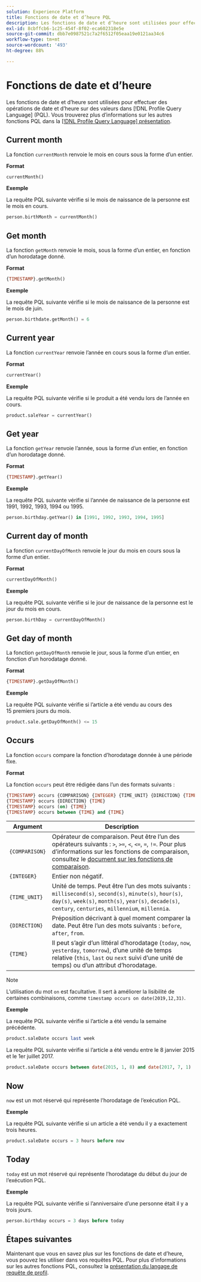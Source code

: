 ```yaml
---
solution: Experience Platform
title: Fonctions de date et d’heure PQL
description: Les fonctions de date et d’heure sont utilisées pour effectuer des opérations de date et d’heure sur des valeurs dans Profile Query Language (PQL).
exl-id: 8cbffcb6-1c25-454f-8f02-eca602318e5e
source-git-commit: dbb7e0987521c7a2f6512f05eaa19e0121aa34c6
workflow-type: tm+mt
source-wordcount: '493'
ht-degree: 88%

---
```


# Fonctions de date et d’heure

Les fonctions de date et d’heure sont utilisées pour effectuer des opérations de date et d’heure sur des valeurs dans [!DNL Profile Query Language] (PQL). Vous trouverez plus d’informations sur les autres fonctions PQL dans la [[!DNL Profile Query Language] présentation](./overview.md).

## Current month

La fonction `currentMonth` renvoie le mois en cours sous la forme d’un entier.

**Format**

```sql
currentMonth()
```

**Exemple**

La requête PQL suivante vérifie si le mois de naissance de la personne est le mois en cours.

```sql
person.birthMonth = currentMonth()
```

## Get month

La fonction `getMonth` renvoie le mois, sous la forme d’un entier, en fonction d’un horodatage donné.

**Format**

```sql
{TIMESTAMP}.getMonth()
```

**Exemple**

La requête PQL suivante vérifie si le mois de naissance de la personne est le mois de juin.

```sql
person.birthdate.getMonth() = 6
```

## Current year

La fonction `currentYear` renvoie l’année en cours sous la forme d’un entier.

**Format**

```sql
currentYear()
```

**Exemple**

La requête PQL suivante vérifie si le produit a été vendu lors de l’année en cours.

```sql
product.saleYear = currentYear()
```

## Get year

La fonction `getYear` renvoie l’année, sous la forme d’un entier, en fonction d’un horodatage donné.

**Format**

```sql
{TIMESTAMP}.getYear()
```

**Exemple**

La requête PQL suivante vérifie si l’année de naissance de la personne est 1991, 1992, 1993, 1994 ou 1995.

```sql
person.birthday.getYear() in [1991, 1992, 1993, 1994, 1995]
```

## Current day of month

La fonction `currentDayOfMonth` renvoie le jour du mois en cours sous la forme d’un entier.

**Format**

```sql
currentDayOfMonth()
```

**Exemple**

La requête PQL suivante vérifie si le jour de naissance de la personne est le jour du mois en cours.

```sql
person.birthDay = currentDayOfMonth()
```

## Get day of month

La fonction `getDayOfMonth` renvoie le jour, sous la forme d’un entier, en fonction d’un horodatage donné.

**Format**

```sql
{TIMESTAMP}.getDayOfMonth()
```

**Exemple**

La requête PQL suivante vérifie si l’article a été vendu au cours des 15 premiers jours du mois.

```sql
product.sale.getDayOfMonth() <= 15
```

## Occurs

La fonction `occurs` compare la fonction d’horodatage donnée à une période fixe.

**Format**

La fonction `occurs` peut être rédigée dans l’un des formats suivants :

```sql
{TIMESTAMP} occurs {COMPARISON} {INTEGER} {TIME_UNIT} {DIRECTION} {TIME}
{TIMESTAMP} occurs {DIRECTION} {TIME}
{TIMESTAMP} occurs (on) {TIME}
{TIMESTAMP} occurs between {TIME} and {TIME}
```

| Argument | Description |
| --------- | ----------- |
| `{COMPARISON}` | Opérateur de comparaison. Peut être l’un des opérateurs suivants : `>`, `>=`, `<`, `<=`, `=`, `!=`. Pour plus d’informations sur les fonctions de comparaison, consultez le [document sur les fonctions de comparaison](./comparison-functions.md). |
| `{INTEGER}` | Entier non négatif. |
| `{TIME_UNIT}` | Unité de temps. Peut être l’un des mots suivants : `millisecond(s)`, `second(s)`, `minute(s)`, `hour(s)`, `day(s)`, `week(s)`, `month(s)`, `year(s)`, `decade(s)`, `century`, `centuries`, `millennium`, `millennia`. |
| `{DIRECTION}` | Préposition décrivant à quel moment comparer la date. Peut être l’un des mots suivants : `before`, `after`, `from`. |
| `{TIME}` | Il peut s’agir d’un littéral d’horodatage (`today`, `now`, `yesterday`, `tomorrow`), d’une unité de temps relative (`this`, `last` ou `next` suivi d’une unité de temps) ou d’un attribut d’horodatage. |

>[!NOTE]
>
>L’utilisation du mot `on` est facultative. Il sert à améliorer la lisibilité de certaines combinaisons, comme `timestamp occurs on date(2019,12,31)`.

**Exemple**

La requête PQL suivante vérifie si l’article a été vendu la semaine précédente.

```sql
product.saleDate occurs last week
```

La requête PQL suivante vérifie si l’article a été vendu entre le 8 janvier 2015 et le 1er juillet 2017.

```sql
product.saleDate occurs between date(2015, 1, 8) and date(2017, 7, 1)
```

## Now

`now` est un mot réservé qui représente l’horodatage de l’exécution PQL.

**Exemple**

La requête PQL suivante vérifie si un article a été vendu il y a exactement trois heures.

```sql
product.saleDate occurs = 3 hours before now
```

## Today

`today` est un mot réservé qui représente l’horodatage du début du jour de l’exécution PQL.

**Exemple**

La requête PQL suivante vérifie si l’anniversaire d’une personne était il y a trois jours.

```sql
person.birthday occurs = 3 days before today
```

## Étapes suivantes

Maintenant que vous en savez plus sur les fonctions de date et d’heure, vous pouvez les utiliser dans vos requêtes PQL. Pour plus d’informations sur les autres fonctions PQL, consultez la [présentation du langage de requête de profil](./overview.md).
